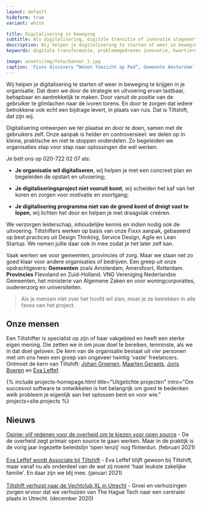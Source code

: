 ```yaml
---
layout: default
hideform: true
variant: white

title: Digitalisering in beweging
subtitle: Als digitalisering, digitale transitie of innovatie stagneert, dan haal je ons erbij!
description: Wij helpen je digitalisering te starten of weer in beweging te krijgen in je organisatie.
keywords: digitale transformatie, probleemgedreven innovatie, kwartiermaker, human centered design, software design thinking, service design, lean startup, lean ux, agile development, xp, scrum, labs, apps, projecten, advies, consultancy, overheid, overheden, publieke sector, mens centraal, common ground, open source, creative commons, creative thinking, open collaboration, Fixxx, Push

image: assets/img/foto/banner_1.jpg
caption: 'Fixxx discovery “Wonen Toezicht op Pad”, Gemeente Amsterdam'
---
```

<a name="Wat we doen"/>

Wij helpen je digitalisering te starten of weer in beweging te krijgen in je organisatie. Dat doen we door de strategie en uitvoering ervan tastbaar, behapbaar en aantrekkelijk te maken. Door vanuit de positie van de gebruiker te glimlachen naar de ivoren torens. En door te zorgen dat iedere betrokkene ook echt een bijdrage levert, in plaats van ruis. Dat is Tiltshift, dat zijn wij. 

Digitalisering ontwerpen we ter plaatse en door te doen, samen met de gebruikers zelf. Onze aanpak is helder en controversieel: we delen op in kleine, praktische en niet te stoppen onderdelen. Zo begeleiden we organisaties stap voor stap naar oplossingen die wél werken.

Je belt ons op 020-722 02 07 als:

- **Je organisatie wil digitaliseren**, wij helpen je met een concreet plan en begeleiden de opstart en uitvoering;

- **Je digitaliseringsproject niet vooruit komt**, wij scheiden het kaf van het koren en zorgen voor motivatie en voortgang;

- **Je digitalisering programma niet van de grond komt of dreigt vast te lopen**, wij lichten het door en helpen je met draagvlak creëren.

We verzorgen leiderschap, inhoudelijke kennis en indien nodig ook de uitvoering. Tiltshifters werken op basis van onze Fixxx aanpak, gebaseerd op best practices uit Design Thinking, Service Design, Agile en Lean Startup. We nemen jullie daar ook in mee zodat je het later zelf kan. 

Vaak werken we voor gemeenten, provincies of zorg. Maar we staan net zo goed klaar voor andere organisaties of bedrijven. Een greep uit onze opdrachtgevers: **Gemeenten** zoals Amsterdam, Amersfoort, Rotterdam. **Provincies** Flevoland en Zuid-Holland. VNG Vereniging Nederlandse Gemeenten, het ministerie van Algemene Zaken en voor woningcorporaties, ouderenzorg en universiteiten.

> Als je mensen niet over het hoofd wil zien, moet je ze betrekken in alle fases van het project.

## Onze mensen
Een Tiltshifter is specialist op zijn of haar vakgebied en heeft een sterke eigen mening. Die zetten we in om jouw doel te bereiken, tenminste, als we in dat doel geloven. De kern van de organisatie bestaat uit vier personen met om ons heen een groep van ongeveer twintig ‘vaste’ freelancers. 
Ontmoet de kern van Tiltshift: [Johan Groenen](/mensen/johan-groenen/), [Maarten Geraets](/mensen/maarten-geraets/), [Joris Boeren](/mensen/joris-boeren/) en [Eva Leffef](/mensen/eva-leffef/).


{% include projects-homepage.html title="Uitgelichte projecten" intro="Om succesvol software te ontwikkelen is het belangrijk om goed te bedenken welk probleem je eigenlijk aan het oplossen bent en voor wie." projects=site.projects %}

## Nieuws
[Opinie: vijf redenen voor de overheid om te kiezen voor open source](https://www.tiltshift.nl/2021/02/08/Vijf-redenen-voor-de-overheid-om-te-kiezen-voor-open-source.html) - De de overheid zegt primair open source te gaan werken. Maar in de praktijk is de vorig jaar ingezette beleidslijn ‘open tenzij’ nog flinterdun. (februari 2021)
<br><br>
[Eva Leffef wordt Associate bij Tiltshift](https://www.linkedin.com/feed/update/urn:li:activity:6759385123508117504) - Eva Leffef blijft gewoon bij Tiltshift, maar vanaf nu als onderdeel van de wat zij noemt 'haar leukste zakelijke familie'. En daar zijn we blij mee. (januari 2021)
<br><br>
[Tiltshift verhuist naar de Vechtclub XL in Utrecht](https://www.linkedin.com/feed/update/urn:li:activity:6746708254681890816) - Groei en verhuizingen zorgen ervoor dat we verhuizen van The Hague Tech naar een centraler plaats in Utrecht. (december 2020)



